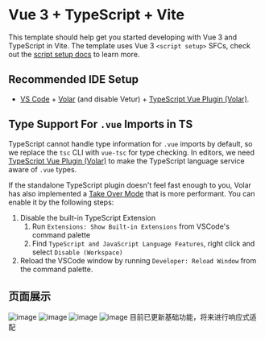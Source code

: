 # Vue 3 + TypeScript + Vite

This template should help get you started developing with Vue 3 and TypeScript in Vite. The template uses Vue 3 `<script setup>` SFCs, check out the [script setup docs](https://v3.vuejs.org/api/sfc-script-setup.html#sfc-script-setup) to learn more.

## Recommended IDE Setup

- [VS Code](https://code.visualstudio.com/) + [Volar](https://marketplace.visualstudio.com/items?itemName=Vue.volar) (and disable Vetur) + [TypeScript Vue Plugin (Volar)](https://marketplace.visualstudio.com/items?itemName=Vue.vscode-typescript-vue-plugin).

## Type Support For `.vue` Imports in TS

TypeScript cannot handle type information for `.vue` imports by default, so we replace the `tsc` CLI with `vue-tsc` for type checking. In editors, we need [TypeScript Vue Plugin (Volar)](https://marketplace.visualstudio.com/items?itemName=Vue.vscode-typescript-vue-plugin) to make the TypeScript language service aware of `.vue` types.

If the standalone TypeScript plugin doesn't feel fast enough to you, Volar has also implemented a [Take Over Mode](https://github.com/johnsoncodehk/volar/discussions/471#discussioncomment-1361669) that is more performant. You can enable it by the following steps:

1. Disable the built-in TypeScript Extension
   1. Run `Extensions: Show Built-in Extensions` from VSCode's command palette
   2. Find `TypeScript and JavaScript Language Features`, right click and select `Disable (Workspace)`
2. Reload the VSCode window by running `Developer: Reload Window` from the command palette.
## 页面展示
![image](https://github.com/uaid5861/echarts-lable/assets/86814899/e9770532-95ab-4944-8da6-7dea71120e1c)
![image](https://github.com/uaid5861/echarts-lable/assets/86814899/c8fe3865-5cf1-42eb-992b-2f2c87f6cb8e)
![image](https://github.com/uaid5861/echarts-lable/assets/86814899/6132adcb-2bfb-42cc-8570-22617ad9c920)
![image](https://github.com/uaid5861/echarts-lable/assets/86814899/64fca91e-3585-4907-8732-2025472e7878)
目前已更新基础功能，将来进行响应式适配



